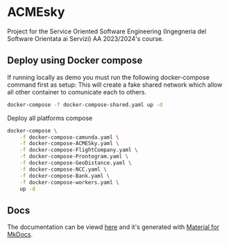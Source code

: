 # ACMEsky

Project for the Service Oriented Software Engineering (Ingegneria del Software Orientata ai Servizi) AA 2023/2024's course.

## Deploy using Docker compose

If running locally as demo you must run the following docker-compose command first as setup:
This will create a fake shared network which allow all other container to comunicate each to others.

```bash
docker-compose -f docker-compose-shared.yaml up -d
```

Deploy all platforms compose

```bash
docker-compose \
    -f docker-compose-camunda.yaml \
    -f docker-compose-ACMESky.yaml \
    -f docker-compose-FlightCompany.yaml \
    -f docker-compose-Prontogram.yaml \
    -f docker-compose-GeoDistance.yaml \
    -f docker-compose-NCC.yaml \
    -f docker-compose-Bank.yaml \
    -f docker-compose-workers.yaml \
    up -d
```

## Docs

The documentation can be viewd [here](https://acmesky-expuss2000-d511ae4437280f0ac43140f188bc34fa077888571f00.gitlab.io/) and it's generated with [Material for MkDocs](https://squidfunk.github.io/mkdocs-material/).

